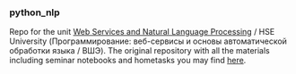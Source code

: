 ### python_nlp
Repo for the unit [Web Services and Natural Language Processing](https://www.hse.ru/en/ba/ling/courses/858754804.html) / HSE University (Программирование: веб-сервисы и основы автоматической обработки языка / ВШЭ). The original repository with all the materials including seminar notebooks and hometasks you may find [here](https://github.com/hse-ling-python).
